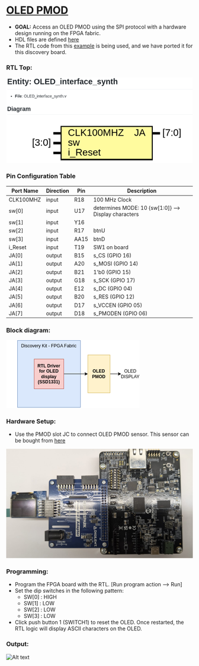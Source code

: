 # [OLED PMOD](./oled_try2)
- **GOAL:** Access an OLED PMOD using the SPI protocol with a hardware design running on the FPGA fabric.
- HDL files are defined [here](./hdl)
- The RTL code from this [example](https://github.com/JakeHafele101/FPGA_SSD1331_OLED_Interface) is being used, and we have ported it for this discovery board.

### RTL Top:

![Alt text](assets/image-1.png)

### Pin Configuration Table

| Port Name  | Direction | Pin  | Description |
|------------|-----------|------|-------------|
| CLK100MHZ  | input     | R18  | 100 MHz Clock            |
| sw[0]      | input     | U17  | determines MODE: 10 {sw[1:0]} --> Display characters |
| sw[1]      | input     | Y16  | |
| sw[2]      | input     | R17  | btnU |
| sw[3]      | input     | AA15 | btnD |
| i_Reset    | input     | T19  | SW1 on board            |
| JA[0]      | output    | B15  | s_CS (GPIO 16) |
| JA[1]      | output    | A20  | s_MOSI (GPIO 14) |
| JA[2]      | output    | B21  | 1'b0 (GPIO 15) |
| JA[3]      | output    | G18  | s_SCK (GPIO 17) |
| JA[4]      | output    | E12  | s_DC (GPIO 04) |
| JA[5]      | output    | B20  | s_RES (GPIO 12) |
| JA[6]      | output    | D17  | s_VCCEN (GPIO 05) |
| JA[7]      | output    | D18  | s_PMODEN (GPIO 06) |

### Block diagram:

![Alt text](assets/image-2.png)

### Hardware Setup:
- Use the PMOD slot JC to connect OLED PMOD sensor. This sensor can be bought from [here](https://digilent.com/shop/pmod-oledrgb-96-x-64-rgb-oled-display-with-16-bit-color-resolution/)

![Alt text](assets/image-3.png)

### Programming:

- Program the FPGA board with the RTL. [Run program action --> Run]
- Set the dip switches in the following pattern:
    - SW[0] : HIGH
    - SW[1] : LOW
    - SW[2] : LOW
    - SW[3] : LOW
- Click push button 1 (SWITCH1) to reset the OLED. Once restarted, the RTL logic will display ASCII characters on the OLED.

### Output:

![Alt text](assets/image-4.png)